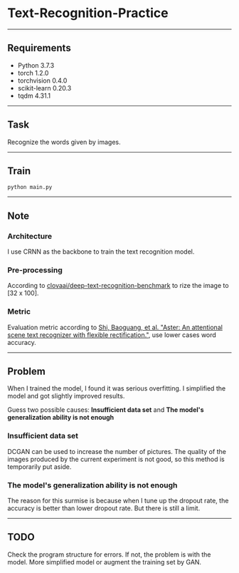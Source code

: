 # Text-Recognition-Practice

---

## Requirements
- Python 3.7.3
- torch 1.2.0
- torchvision 0.4.0
- scikit-learn 0.20.3
- tqdm 4.31.1
---

## Task
Recognize the words given by images.

---

## Train
```
python main.py 
```

---
## Note

### Architecture
I use CRNN as the backbone to train the text recognition model.

### Pre-processing
According to [clovaai/deep-text-recognition-benchmark](https://github.com/clovaai/deep-text-recognition-benchmark/blob/master/dataset.py) to rize the image to [32 x 100].

### Metric
Evaluation metric according to [Shi, Baoguang, et al. "Aster: An attentional scene text recognizer with flexible rectification."](https://ieeexplore.ieee.org/document/8395027), use lower cases word accuracy.

---

## Problem

When I trained the model, I found it was serious overfitting.
I simplified the model and got slightly improved results.

Guess two possible causes: **Insufficient data set** and **The model's generalization ability is not enough**

### Insufficient data set
DCGAN can be used to increase the number of pictures. The quality of the images produced by the current experiment is not good, so this method is temporarily put aside.

### The model's generalization ability is not enough
The reason for this surmise is because when I tune up the dropout rate, the accuracy is better than lower dropout rate.
But there is still a limit.

---

## TODO

Check the program structure for errors. If not, the problem is with the model.
More simplified model or augment the training set by GAN.


















